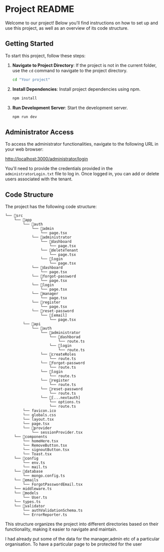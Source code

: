 # Project README

Welcome to our project! Below you'll find instructions on how to set up and use this project, as well as an overview of its code structure.

## Getting Started

To start this project, follow these steps:

1. **Navigate to Project Directory**: If the project is not in the current folder, use the `cd` command to navigate to the project directory.

    ```bash
    cd "Your project"
    ```

2. **Install Dependencies**: Install project dependencies using npm.

    ```bash
    npm install
    ```

3. **Run Development Server**: Start the development server.

    ```bash
    npm run dev
    ```

## Administrator Access

To access the administrator functionalities, navigate to the following URL in your web browser:

[http://localhost:3000/administrator/login](http://localhost:3000/administrator/login)

You'll need to provide the credentials provided in the `administratorLogin.txt` file to log in. Once logged in, you can add or delete users associated with the tenant.

## Code Structure

The project has the following code structure:

```
└── 📁src
    └── 📁app
        └── 📁auth
            └── 📁admin
                └── page.tsx
            └── 📁administrator
                └── 📁dashboard
                    └── page.tsx
                └── 📁deleteTenant
                    └── page.tsx
                └── 📁login
                    └── page.tsx
            └── 📁dashboard
                └── page.tsx
            └── 📁forgot-password
                └── page.tsx
            └── 📁login
                └── page.tsx
            └── 📁manager
                └── page.tsx
            └── 📁register
                └── page.tsx
            └── 📁reset-password
                └── 📁[email]
                    └── page.tsx
        └── 📁api
            └── 📁auth
                └── 📁administrator
                    └── 📁dashborad
                        └── route.ts
                    └── 📁login
                        └── route.ts
                └── 📁createRoles
                    └── route.ts
                └── 📁forgot-password
                    └── route.ts
                └── 📁login
                    └── route.ts
                └── 📁register
                    └── route.ts
                └── 📁reset-password
                    └── route.ts
                └── 📁[...nextauth]
                    └── options.ts
                    └── route.ts
        └── favicon.ico
        └── globals.css
        └── layout.tsx
        └── page.tsx
        └── 📁provider
            └── sessionProvider.tsx
    └── 📁components
        └── homeHere.tsx
        └── RemoveButton.tsx
        └── signoutButton.tsx
        └── Toast.tsx
    └── 📁config
        └── env.ts
        └── mail.ts
    └── 📁database
        └── mongo.config.ts
    └── 📁emails
        └── ForgotPasswordEmail.tsx
    └── middleware.ts
    └── 📁models
        └── User.ts
    └── types.ts
    └── 📁validator
        └── authValidationSchema.ts
        └── ErrorReporter.ts
```

This structure organizes the project into different directories based on their functionality, making it easier to navigate and maintain.

I had already put some of the data for the manager,admin etc of a particular organisation. To have a particular page to be protected for the user
